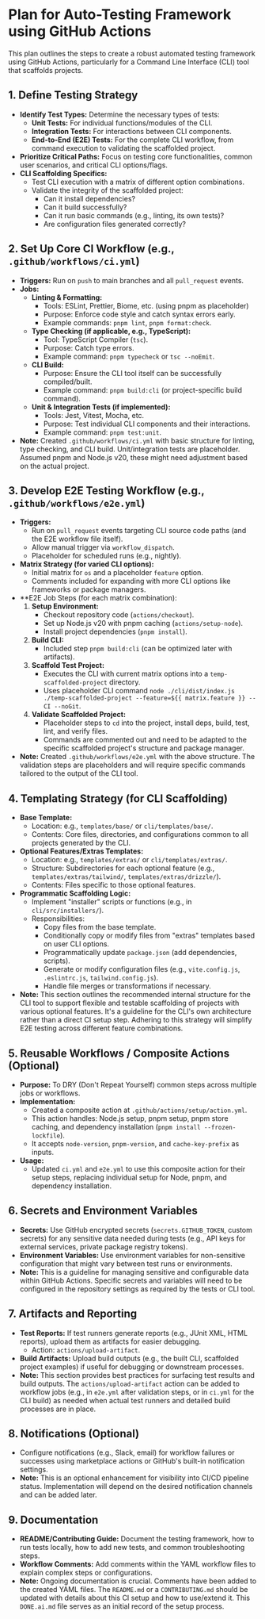 # Plan for Auto-Testing Framework using GitHub Actions

This plan outlines the steps to create a robust automated testing framework using GitHub Actions, particularly for a Command Line Interface (CLI) tool that scaffolds projects.

## 1. Define Testing Strategy

- **Identify Test Types:** Determine the necessary types of tests:
  - **Unit Tests:** For individual functions/modules of the CLI.
  - **Integration Tests:** For interactions between CLI components.
  - **End-to-End (E2E) Tests:** For the complete CLI workflow, from command execution to validating the scaffolded project.
- **Prioritize Critical Paths:** Focus on testing core functionalities, common user scenarios, and critical CLI options/flags.
- **CLI Scaffolding Specifics:**
  - Test CLI execution with a matrix of different option combinations.
  - Validate the integrity of the scaffolded project:
    - Can it install dependencies?
    - Can it build successfully?
    - Can it run basic commands (e.g., linting, its own tests)?
    - Are configuration files generated correctly?

## 2. Set Up Core CI Workflow (e.g., `.github/workflows/ci.yml`)

- **Triggers:** Run on `push` to main branches and all `pull_request` events.
- **Jobs:**
  - **Linting & Formatting:**
    - Tools: ESLint, Prettier, Biome, etc. (using pnpm as placeholder)
    - Purpose: Enforce code style and catch syntax errors early.
    - Example commands: `pnpm lint`, `pnpm format:check`.
  - **Type Checking (if applicable, e.g., TypeScript):**
    - Tool: TypeScript Compiler (`tsc`).
    - Purpose: Catch type errors.
    - Example command: `pnpm typecheck` or `tsc --noEmit`.
  - **CLI Build:**
    - Purpose: Ensure the CLI tool itself can be successfully compiled/built.
    - Example command: `pnpm build:cli` (or project-specific build command).
  - **Unit & Integration Tests (if implemented):**
    - Tools: Jest, Vitest, Mocha, etc.
    - Purpose: Test individual CLI components and their interactions.
    - Example command: `pnpm test:unit`.
- **Note:** Created `.github/workflows/ci.yml` with basic structure for linting, type checking, and CLI build. Unit/integration tests are placeholder. Assumed pnpm and Node.js v20, these might need adjustment based on the actual project.

## 3. Develop E2E Testing Workflow (e.g., `.github/workflows/e2e.yml`)

- **Triggers:**
  - Run on `pull_request` events targeting CLI source code paths (and the E2E workflow file itself).
  - Allow manual trigger via `workflow_dispatch`.
  - Placeholder for scheduled runs (e.g., nightly).
- **Matrix Strategy (for varied CLI options):**
  - Initial matrix for `os` and a placeholder `feature` option.
  - Comments included for expanding with more CLI options like frameworks or package managers.
- \*\*E2E Job Steps (for each matrix combination):
  1.  **Setup Environment:**
      - Checkout repository code (`actions/checkout`).
      - Set up Node.js v20 with pnpm caching (`actions/setup-node`).
      - Install project dependencies (`pnpm install`).
  2.  **Build CLI:**
      - Included step `pnpm build:cli` (can be optimized later with artifacts).
  3.  **Scaffold Test Project:**
      - Executes the CLI with current matrix options into a `temp-scaffolded-project` directory.
      - Uses placeholder CLI command `node ./cli/dist/index.js ./temp-scaffolded-project --feature=${{ matrix.feature }} --CI --noGit`.
  4.  **Validate Scaffolded Project:**
      - Placeholder steps to `cd` into the project, install deps, build, test, lint, and verify files.
      - Commands are commented out and need to be adapted to the specific scaffolded project's structure and package manager.
- **Note:** Created `.github/workflows/e2e.yml` with the above structure. The validation steps are placeholders and will require specific commands tailored to the output of the CLI tool.

## 4. Templating Strategy (for CLI Scaffolding)

- **Base Template:**
  - Location: e.g., `templates/base/` or `cli/templates/base/`.
  - Contents: Core files, directories, and configurations common to all projects generated by the CLI.
- **Optional Features/Extras Templates:**
  - Location: e.g., `templates/extras/` or `cli/templates/extras/`.
  - Structure: Subdirectories for each optional feature (e.g., `templates/extras/tailwind/`, `templates/extras/drizzle/`).
  - Contents: Files specific to those optional features.
- **Programmatic Scaffolding Logic:**
  - Implement "installer" scripts or functions (e.g., in `cli/src/installers/`).
  - Responsibilities:
    - Copy files from the base template.
    - Conditionally copy or modify files from "extras" templates based on user CLI options.
    - Programmatically update `package.json` (add dependencies, scripts).
    - Generate or modify configuration files (e.g., `vite.config.js`, `.eslintrc.js`, `tailwind.config.js`).
    - Handle file merges or transformations if necessary.
- **Note:** This section outlines the recommended internal structure for the CLI tool to support flexible and testable scaffolding of projects with various optional features. It's a guideline for the CLI's own architecture rather than a direct CI setup step. Adhering to this strategy will simplify E2E testing across different feature combinations.

## 5. Reusable Workflows / Composite Actions (Optional)

- **Purpose:** To DRY (Don't Repeat Yourself) common steps across multiple jobs or workflows.
- **Implementation:**
  - Created a composite action at `.github/actions/setup/action.yml`.
  - This action handles: Node.js setup, pnpm setup, pnpm store caching, and dependency installation (`pnpm install --frozen-lockfile`).
  - It accepts `node-version`, `pnpm-version`, and `cache-key-prefix` as inputs.
- **Usage:**
  - Updated `ci.yml` and `e2e.yml` to use this composite action for their setup steps, replacing individual setup for Node, pnpm, and dependency installation.

## 6. Secrets and Environment Variables

- **Secrets:** Use GitHub encrypted secrets (`secrets.GITHUB_TOKEN`, custom secrets) for any sensitive data needed during tests (e.g., API keys for external services, private package registry tokens).
- **Environment Variables:** Use environment variables for non-sensitive configuration that might vary between test runs or environments.
- **Note:** This is a guideline for managing sensitive and configurable data within GitHub Actions. Specific secrets and variables will need to be configured in the repository settings as required by the tests or CLI tool.

## 7. Artifacts and Reporting

- **Test Reports:** If test runners generate reports (e.g., JUnit XML, HTML reports), upload them as artifacts for easier debugging.
  - Action: `actions/upload-artifact`.
- **Build Artifacts:** Upload build outputs (e.g., the built CLI, scaffolded project examples) if useful for debugging or downstream processes.
- **Note:** This section provides best practices for surfacing test results and build outputs. The `actions/upload-artifact` action can be added to workflow jobs (e.g., in `e2e.yml` after validation steps, or in `ci.yml` for the CLI build) as needed when actual test runners and detailed build processes are in place.

## 8. Notifications (Optional)

- Configure notifications (e.g., Slack, email) for workflow failures or successes using marketplace actions or GitHub's built-in notification settings.
- **Note:** This is an optional enhancement for visibility into CI/CD pipeline status. Implementation will depend on the desired notification channels and can be added later.

## 9. Documentation

- **README/Contributing Guide:** Document the testing framework, how to run tests locally, how to add new tests, and common troubleshooting steps.
- **Workflow Comments:** Add comments within the YAML workflow files to explain complex steps or configurations.
- **Note:** Ongoing documentation is crucial. Comments have been added to the created YAML files. The `README.md` or a `CONTRIBUTING.md` should be updated with details about this CI setup and how to use/extend it. This `DONE.ai.md` file serves as an initial record of the setup process.
